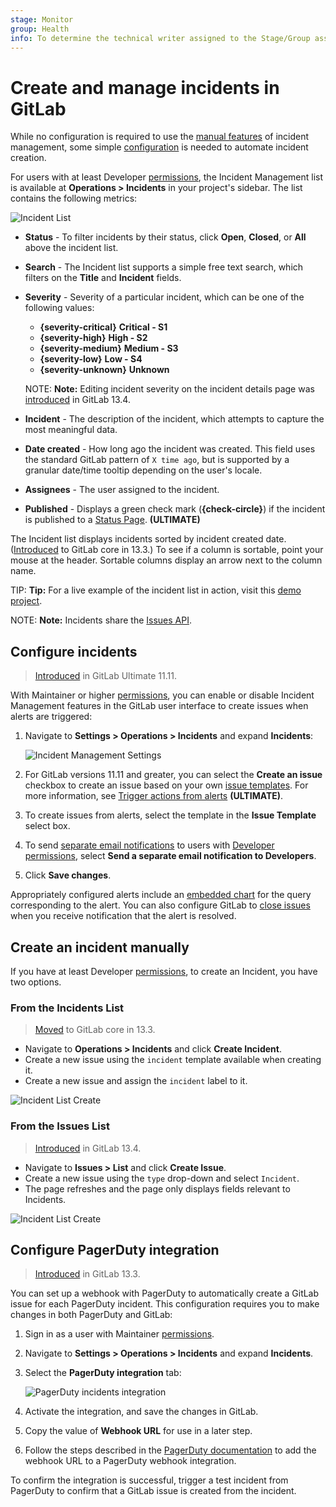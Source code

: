 ```yaml
---
stage: Monitor
group: Health
info: To determine the technical writer assigned to the Stage/Group associated with this page, see https://about.gitlab.com/handbook/engineering/ux/technical-writing/#designated-technical-writers
---
```


# Create and manage incidents in GitLab

While no configuration is required to use the [manual features](#create-an-incident-manually)
of incident management, some simple [configuration](#configure-incidents) is needed to automate incident creation.

For users with at least Developer [permissions](../../user/permissions.md), the
Incident Management list is available at **Operations > Incidents**
in your project's sidebar. The list contains the following metrics:

![Incident List](img/incident_list_v13_4.png)

- **Status** - To filter incidents by their status, click **Open**, **Closed**,
  or **All** above the incident list.
- **Search** - The Incident list supports a simple free text search, which filters
  on the **Title** and **Incident** fields.
- **Severity** - Severity of a particular incident, which can be one of the following
  values:
  - **{severity-critical}** **Critical - S1**
  - **{severity-high}** **High - S2**
  - **{severity-medium}** **Medium - S3**
  - **{severity-low}** **Low - S4**
  - **{severity-unknown}** **Unknown**

  NOTE: **Note:**
  Editing incident severity on the incident details page was [introduced](https://gitlab.com/gitlab-org/gitlab/-/issues/229402) in GitLab 13.4.

- **Incident** - The description of the incident, which attempts to capture the
  most meaningful data.
- **Date created** - How long ago the incident was created. This field uses the
  standard GitLab pattern of `X time ago`, but is supported by a granular date/time
  tooltip depending on the user's locale.
- **Assignees** - The user assigned to the incident.
- **Published** - Displays a green check mark (**{check-circle}**) if the incident is published
  to a [Status Page](status_page.md). **(ULTIMATE)**

The Incident list displays incidents sorted by incident created date.
([Introduced](https://gitlab.com/gitlab-org/gitlab/-/issues/229534) to GitLab core in 13.3.)
To see if a column is sortable, point your mouse at the header. Sortable columns
display an arrow next to the column name.

TIP: **Tip:**
For a live example of the incident list in action, visit this
[demo project](https://gitlab.com/gitlab-examples/ops/incident-setup/everyone/tanuki-inc/-/incidents).

NOTE: **Note:**
Incidents share the [Issues API](../../user/project/issues/index.md).

## Configure incidents

> [Introduced](https://gitlab.com/gitlab-org/gitlab/-/issues/4925) in GitLab Ultimate 11.11.

With Maintainer or higher [permissions](../../user/permissions.md), you can enable
or disable Incident Management features in the GitLab user interface
to create issues when alerts are triggered:

1. Navigate to **Settings > Operations > Incidents** and expand
   **Incidents**:

   ![Incident Management Settings](./img/incident_management_settings_v13_3.png)

1. For GitLab versions 11.11 and greater, you can select the **Create an issue**
   checkbox to create an issue based on your own
   [issue templates](../../user/project/description_templates.md#creating-issue-templates).
   For more information, see
   [Trigger actions from alerts](../metrics/alerts.md#trigger-actions-from-alerts) **(ULTIMATE)**.
1. To create issues from alerts, select the template in the **Issue Template**
   select box.
1. To send [separate email notifications](index.md#notify-developers-of-alerts) to users
   with [Developer permissions](../../user/permissions.md), select
   **Send a separate email notification to Developers**.
1. Click **Save changes**.

Appropriately configured alerts include an
[embedded chart](../metrics/embed.md#embedding-metrics-based-on-alerts-in-incident-issues)
for the query corresponding to the alert. You can also configure GitLab to
[close issues](../metrics/alerts.md#trigger-actions-from-alerts)
when you receive notification that the alert is resolved.

## Create an incident manually

If you have at least Developer [permissions](../../user/permissions.md), to create an Incident, you have two options.

### From the Incidents List

> [Moved](https://gitlab.com/gitlab-org/monitor/health/-/issues/24) to GitLab core in 13.3.

- Navigate to **Operations > Incidents** and click **Create Incident**.
- Create a new issue using the `incident` template available when creating it.
- Create a new issue and assign the `incident` label to it.

![Incident List Create](./img/incident_list_create_v13_3.png)

### From the Issues List

> [Introduced](https://gitlab.com/gitlab-org/gitlab/-/issues/230857) in GitLab 13.4.

- Navigate to **Issues > List** and click **Create Issue**.
- Create a new issue using the `type` drop-down and select `Incident`.
- The page refreshes and the page only displays fields relevant to Incidents.

![Incident List Create](./img/new_incident_create_v13_4.png)

## Configure PagerDuty integration

> [Introduced](https://gitlab.com/gitlab-org/gitlab/-/issues/119018) in GitLab 13.3.

You can set up a webhook with PagerDuty to automatically create a GitLab issue
for each PagerDuty incident. This configuration requires you to make changes
in both PagerDuty and GitLab:

1. Sign in as a user with Maintainer [permissions](../../user/permissions.md).
1. Navigate to **Settings > Operations > Incidents** and expand **Incidents**.
1. Select the **PagerDuty integration** tab:

   ![PagerDuty incidents integration](./img/pagerduty_incidents_integration_v13_3.png)

1. Activate the integration, and save the changes in GitLab.
1. Copy the value of **Webhook URL** for use in a later step.
1. Follow the steps described in the
   [PagerDuty documentation](https://support.pagerduty.com/docs/webhooks)
   to add the webhook URL to a PagerDuty webhook integration.

To confirm the integration is successful, trigger a test incident from PagerDuty to
confirm that a GitLab issue is created from the incident.
